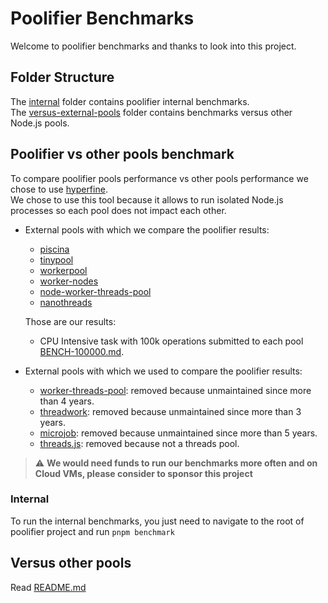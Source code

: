 # Poolifier Benchmarks

Welcome to poolifier benchmarks and thanks to look into this project.

## Folder Structure

The [internal](./internal) folder contains poolifier internal benchmarks.  
The [versus-external-pools](./versus-external-pools) folder contains benchmarks versus other Node.js pools.

## Poolifier vs other pools benchmark

To compare poolifier pools performance vs other pools performance we chose to use [hyperfine](https://github.com/sharkdp/hyperfine).  
We chose to use this tool because it allows to run isolated Node.js processes so each pool does not impact each other.

- External pools with which we compare the poolifier results:

  - [piscina](https://github.com/piscinajs/piscina)
  - [tinypool](https://github.com/tinylibs/tinypool)
  - [workerpool](https://github.com/josdejong/workerpool)
  - [worker-nodes](https://github.com/allegro/node-worker-nodes)
  - [node-worker-threads-pool](https://github.com/SUCHMOKUO/node-worker-threads-pool)
  - [nanothreads](https://github.com/snuffyDev/nanothreads)

  Those are our results:

  - CPU Intensive task with 100k operations submitted to each pool [BENCH-100000.md](./versus-external-pools/BENCH-100000.md).

- External pools with which we used to compare the poolifier results:

  <!-- - [node-worker-threads-pool](https://github.com/SUCHMOKUO/node-worker-threads-pool): removed because it does not support dynamic modules import or import outside the task function. The task function is expected to be self-contained, which makes it difficult to use in real world application without ugly hacks. -->

  - [worker-threads-pool](https://github.com/watson/worker-threads-pool): removed because unmaintained since more than 4 years.
  - [threadwork](https://github.com/kevlened/threadwork): removed because unmaintained since more than 3 years.
  - [microjob](https://github.com/wilk/microjob): removed because unmaintained since more than 5 years.
  - [threads.js](https://github.com/andywer/threads.js/): removed because not a threads pool.

> :warning: **We would need funds to run our benchmarks more often and on Cloud VMs, please consider to sponsor this project**

### Internal

To run the internal benchmarks, you just need to navigate to the root of poolifier project and run `pnpm benchmark`

## Versus other pools

Read [README.md](./versus-external-pools/README.md)
